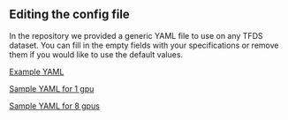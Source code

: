 ## Editing the config file

In the repository we provided a generic YAML file to use on any TFDS dataset. You can fill in the empty fields with your specifications or remove them if you would like to use the default values.

[Example YAML](https://github.com/esuleman/TFTutorials/blob/master/example.yaml)

[Sample YAML for 1 gpu](https://github.com/esuleman/TFTutorials/blob/master/retinanet_tfds_one_gpu.yaml)

[Sample YAML for 8 gpus](https://github.com/esuleman/TFTutorials/blob/master/retinanet_tfds_eight_gpu.yaml)
